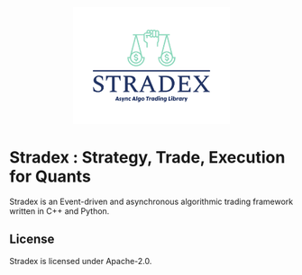 <div align="center">
<img src="stradex-logo.png" width="55%">
</div>

# Stradex : Strategy, Trade, Execution for Quants

Stradex is an Event-driven and asynchronous algorithmic trading framework written in C++ and Python.

## License
Stradex is licensed under Apache-2.0.
